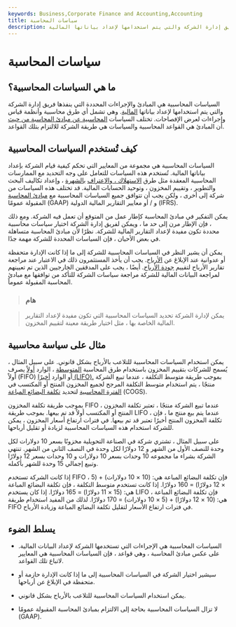 ```yaml
---
keywords: Business,Corporate Finance and Accounting,Accounting
title: سياسات المحاسبة
description: السياسات المحاسبية هي المبادئ والإجراءات المحددة التي ينفذها فريق إدارة الشركة والتي يتم استخدامها لإعداد بياناتها المالية.
---
```


# سياسات المحاسبة
## ما هي السياسات المحاسبية؟

السياسات المحاسبية هي المبادئ والإجراءات المحددة التي ينفذها فريق إدارة الشركة والتي يتم استخدامها لإعداد بياناتها [المالية](/financial-statements). وهي تشمل أي طرق محاسبية وأنظمة قياس وإجراءات لعرض الإفصاحات. تختلف السياسات [المحاسبية عن مبادئ المحاسبة من حيث](/accounting-principles) أن المبادئ هي القواعد المحاسبية والسياسات هي طريقة الشركة للالتزام بتلك القواعد.

## كيف تُستخدم السياسات المحاسبية

السياسات المحاسبية هي مجموعة من المعايير التي تحكم كيفية قيام الشركة بإعداد بياناتها المالية. تُستخدم هذه السياسات للتعامل على وجه التحديد مع الممارسات المحاسبية المعقدة مثل طرق [الاستهلاك ، والاعتراف](/depreciation) [بالشهرة](/goodwill) ، وإعداد تكاليف البحث والتطوير ، وتقييم المخزون ، وتوحيد الحسابات المالية. قد تختلف هذه السياسات من شركة إلى أخرى ، ولكن يجب أن تتوافق جميع السياسات المحاسبية مع [مبادئ المحاسبة](/gaap) المقبولة عمومًا (GAAP) و / أو معايير التقارير المالية الدولية (IFRS).

يمكن التفكير في مبادئ المحاسبة كإطار عمل من المتوقع أن تعمل فيه الشركة. ومع ذلك ، فإن الإطار مرن إلى حد ما ، ويمكن لفريق إدارة الشركة اختيار سياسات محاسبية محددة تكون مفيدة لإعداد التقارير المالية للشركة. نظرًا لأن مبادئ المحاسبة متساهلة في بعض الأحيان ، فإن السياسات المحددة للشركة مهمة جدًا.

يمكن أن يشير النظر في السياسات المحاسبية للشركة إلى ما إذا كانت الإدارة متحفظة أو عدوانية عند الإبلاغ عن [الأرباح](/earnings). يجب أن يأخذ المستثمرون ذلك في الاعتبار عند مراجعة تقارير الأرباح لتقييم [جودة الأرباح](/qualityofearnings). أيضًا ، يجب على المدققين الخارجيين الذين تم تعيينهم لمراجعة البيانات المالية للشركة مراجعة سياسات الشركة للتأكد من توافقها مع مبادئ المحاسبة المقبولة عموماً.

> ### هام

> يمكن لإدارة الشركة تحديد السياسات المحاسبية التي تكون مفيدة لإعداد التقارير المالية الخاصة بها ، مثل اختيار طريقة معينة لتقييم المخزون.

>

## مثال على سياسة محاسبية

يمكن استخدام السياسات المحاسبية للتلاعب بالأرباح بشكل قانوني. على سبيل المثال ، يُسمح للشركات بتقييم المخزون باستخدام طرق المحاسبة [المتوسطة](/averagecostmethod) ، الوارد [أولاً](/fifo) يصرف أولاً (FIFO) أو الوارد [أخيرًا (LIFO).](/lifo) بموجب طريقة متوسط التكلفة ، عندما تبيع الشركة منتجًا ، يتم استخدام متوسط التكلفة المرجح لجميع المخزون المنتج أو المكتسب في [الفترة المحاسبية](/accountingperiod) لتحديد [تكلفة البضائع المباعة](/cogs) (COGS).

بموجب طريقة تكلفة المخزون FIFO ، عندما تبيع الشركة منتجًا ، تعتبر تكلفة المخزون المنتج أو المكتسب أولاً قد تم بيعها. بموجب طريقة LIFO ، عندما يتم بيع منتج ما ، فإن تكلفة المخزون المنتج أخيرًا تعتبر قد تم بيعها. في فترات ارتفاع أسعار المخزون ، يمكن للشركة استخدام هذه السياسات المحاسبية لزيادة أو تقليل أرباحها.

على سبيل المثال ، تشتري شركة في الصناعة التحويلية مخزونًا بسعر 10 دولارات لكل وحدة للنصف الأول من الشهر و 12 دولارًا لكل وحدة في النصف الثاني من الشهر. تنتهي الشركة بشراء ما مجموعه 10 وحدات بسعر 10 دولارات و 10 وحدات بسعر 12 دولارًا وتبيع إجمالي 15 وحدة للشهر بأكمله.

إذا كانت الشركة تستخدم FIFO ، فإن تكلفة البضائع المباعة هي: (10 × 10 دولارات) + (5 × 12 دولارًا) = 160 دولارًا. إذا كانت تستخدم متوسط التكلفة ، فإن تكلفة البضائع المباعة هي: (15 × 11 دولارًا) = 165 دولارًا. إذا كان يستخدم LIFO ، فإن تكلفة البضائع المباعة هي: (10 × 12 دولارًا) + (5 × 10 دولارات) = 170 دولارًا. لذلك من المفيد استخدام طريقة FIFO في فترات ارتفاع الأسعار لتقليل تكلفة البضائع المباعة وزيادة الأرباح.

## يسلط الضوء

- السياسات المحاسبية هي الإجراءات التي تستخدمها الشركة لإعداد البيانات المالية. على عكس مبادئ المحاسبة ، وهي قواعد ، فإن السياسات المحاسبية هي المعايير لاتباع تلك القواعد.

- سيشير اختيار الشركة في السياسات المحاسبية إلى ما إذا كانت الإدارة حازمة أو متحفظة في الإبلاغ عن أرباحها.

- يمكن استخدام السياسات المحاسبية للتلاعب بالأرباح بشكل قانوني.

- لا تزال السياسات المحاسبية بحاجة إلى الالتزام بمبادئ المحاسبة المقبولة عمومًا (GAAP).

